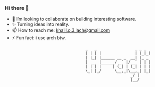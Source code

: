 
### Hi there 👋

<!--
**H-ADJI/H-ADJI** is a ✨ _special_ ✨ repository because its `README.md` (this file) appears on your GitHub profile. -->


- 👯 I’m looking to collaborate on building interesting software.
- ✨ Turning ideas into reality. 
- 📫 How to reach me: khalil.o.3.lach@gmail.com
- ⚡ Fun fact: i use arch btw.


<!-- language: lang-none -->

                                        _   _                 _ _ _ 
                                        | | | |               | (_|_)
                                        | |_| |______ __ _  __| |_ _ 
                                        |  _  |______/ _` |/ _` | | |
                                        | | | |     | (_| | (_| | | |
                                        \_| |_/      \__,_|\__,_| |_|
                                                            _/ |  
                                                            |__/   
